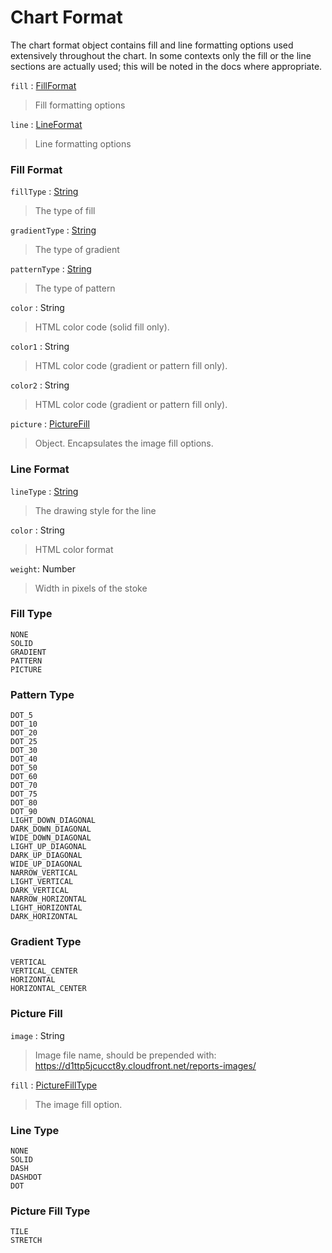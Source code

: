 # Chart Format

The chart format object contains fill and line formatting options used extensively throughout the chart. In some contexts only the fill or the line sections are actually used; this will be noted in the docs where appropriate.

`fill` : [FillFormat](#fill-format)
> Fill formatting options

`line` : [LineFormat](#line-format)
> Line formatting options

### Fill Format

`fillType` : [String](#fill-type)
> The type of fill

`gradientType` : [String](#gradient-type)
> The type of gradient

`patternType` : [String](#pattern-type)
> The type of pattern

`color` : String
> HTML color code (solid fill only).

`color1` : String
> HTML color code (gradient or pattern fill only).

`color2` : String
> HTML color code (gradient or pattern fill only).

`picture` : [PictureFill](#picture-fill)
> Object. Encapsulates the image fill options.

### Line Format

`lineType` : [String](#line-type)
> The drawing style for the line

`color` : String
> HTML color format

`weight`: Number
> Width in pixels of the stoke

### Fill Type

	NONE
	SOLID
	GRADIENT
	PATTERN
	PICTURE

### Pattern Type

	DOT_5
	DOT_10
	DOT_20
	DOT_25
	DOT_30
	DOT_40
	DOT_50
	DOT_60
	DOT_70
	DOT_75
	DOT_80
	DOT_90
	LIGHT_DOWN_DIAGONAL
	DARK_DOWN_DIAGONAL
	WIDE_DOWN_DIAGONAL
	LIGHT_UP_DIAGONAL
	DARK_UP_DIAGONAL
	WIDE_UP_DIAGONAL
	NARROW_VERTICAL
	LIGHT_VERTICAL
	DARK_VERTICAL
	NARROW_HORIZONTAL
	LIGHT_HORIZONTAL
	DARK_HORIZONTAL

### Gradient Type

	VERTICAL
	VERTICAL_CENTER
	HORIZONTAL
	HORIZONTAL_CENTER

### Picture Fill

`image` : String
> Image file name, should be prepended with: 
> https://d1ttp5jcucct8y.cloudfront.net/reports-images/

`fill` : [PictureFillType](#picture-fill-type)
> The image fill option.

### Line Type

	NONE
	SOLID
	DASH
	DASHDOT
	DOT

### Picture Fill Type

	TILE
	STRETCH